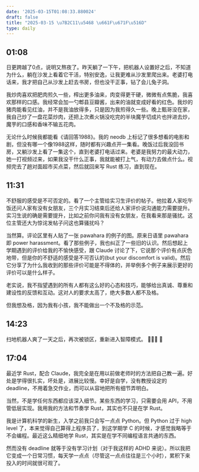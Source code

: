 ```yaml
---
date: '2025-03-15T01:08:33.880024'
draft: false
title: "2025-03-15 \u7B2C11\u5468 \u661F\u671F\u516D"
type: daily
---
```


## 01:08

日更跨越了0点，说明又熬夜了。昨天躺了一下午，把机器人设置好之后，不知道为什么，躺在沙发上看着它干活，特别安逸，让我更难从沙发里爬出来。老婆打电话来，我才把自己从沙发上赶去书房，但也没干正事，钻了会儿兔子洞。


我炒肉喜欢把肥肉煎久一些，榨出更多油来，肉变得更干硬，微微有点焦脆，我喜欢那样的口感。我经常会加一勺郫县豆瓣酱，出来的油就变成好看的红色。我炒的猪肉能看见红油，并不是我油放得多，只是因为我煎得久一些。晚上甄哥没在家，我自己炒了一盘花菜炒肉，还把上次煮火锅没吃完的半块魔芋切成片也拌进去炒，魔芋的口感和香味不输五花肉。


无论什么时候我都能看《请回答1988》。我的 neodb 上标记了很多想看的电影和剧，但没有哪一个像1988这样，随时都有兴趣点开一集看。晚饭过后我没回书房，又躺沙发上看了一集这个，直到老婆打电话过来。老婆是我努力的最大动力，她一打视频过来，如果我没干什么正事，我就能被打上气，有动力去做点什么。视频完去了趟对面超市买点菜，然后就回来写 Rust 练习，直到现在。


## 11:31

不舒服的感受是不可否定的。看了一个主管给实习生评价的帖子。他拉着人家吃午饭还问人家有没有女朋友，三个月实习结束后还给人家评价说沟通能力需要提升。实习生说的确是需要提升，比如之前你问我有没有女朋友，在我看来那是骚扰。这位主管还大为惊诧发帖子问这也算骚扰吗？


当然算。评论区里有人贴了一张 pawahara 的例子的图。原来日语里 pawahara 即 power harassment。看了那些例子，我也纠正了一些旧的认识。然后想起上学期遇到的评价给我的不愉快感受，跟 Claude 讨论了下，它说那个评价有点灰色地带，但是你的不舒适的感受是不可否认的(but your discomfort is valid)。然后它分享了为什么我收到的那些评价可能是不得体的，并举例多个例子来展示更好的评价可以是什么样子。


老实说，我不指望遇到的所有人都有这么好的心态和技巧，能够给出真诚、尊重和建设性的反馈和互动。这对人的要求太高了，绝大多数人都不及格。


但我想及格，因为我有小孩，我不能做出一个不及格的示范。


## 14:23

扫地机器人爽了一天之后，再次被锁区，重新进入智障模式。 🤷🏽‍♂️ 🫩


## 17:04

最近学 Rust，配合 Claude，我完全是在用以前做老师时的方法把自己教一遍。好处是学得很扎实，坏处是，进展比较慢。幸好是自学，没有教授设定的 deadline，不用着急交作业，而可以从容地把所有细节弄明白。


当然，不是学任何东西都应该深入细节。某些东西的学习，只需要会用 API，不用管低层实现。我用我的方法和节奏学 Rust，其实也不只是在学 Rust。


我是计算机科学的新生，入学之前我只会写一点点 Python。但 Python 过于 high level 了，本来觉得自己算得上程序员了，到这学期学 C 的时候，才感觉我略等于不会编程。最近这么精细地学 Rust，其实是在学不同编程语言共通的东西。 


然而没有 deadline 就等于没有学习计划（对于我这样的 ADHD 来说）。所以我把它变成一个日常习惯，每天学一点点（尽管这一点点往往是三个小时），累积下来投入的时间就很可观了。

